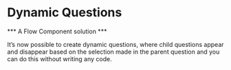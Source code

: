 # Dynamic Questions #

*** A Flow Component solution ***

It’s now possible to create dynamic questions, where child questions appear and disappear based on the selection made in the parent question and you can do this without writing any code.
